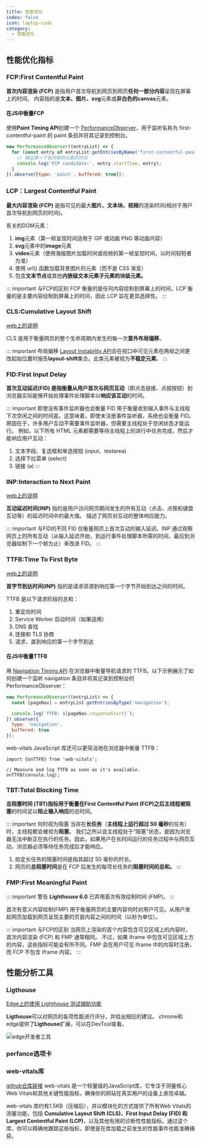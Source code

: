 ```yaml
---
title: 性能优化
index: false
icon: laptop-code
category:
  - 性能优化
---
```


<!-- <Catalog /> -->

## **性能优化指标**

### **FCP:First Contentful Paint**

**首次内容渲染 (FCP)** 是指用户首次导航到网页到网页**任何一部分内容**呈现在屏幕上的时间。
内容指的是**文本、图片、svg**元素或**非白色的canvas**元素。

#### 在JS中衡量FCP
 使用**Paint Timing API**创建一个 [PerformanceObserver](https://developer.mozilla.org/zh-CN/docs/Web/API/PerformanceObserver)，用于监听名称为 first-contentful-paint 的 paint 条目并将其记录到控制台。
```js
new PerformanceObserver((entryList) => {
  for (const entry of entryList.getEntriesByName('first-contentful-paint')) {
    // 输出第一个有内容的元素的时间
    console.log('FCP candidate:', entry.startTime, entry);
  }
}).observe({type: 'paint', buffered: true});
```

### **LCP：Largest Contentful Paint**

**最大内容渲染 (FCP)** 是指可见的最大**图片、文本块、视频**的渲染时间(相对于用户首次导航到网页的时间)。

有关的DOM元素：
1. **img**元素（第一帧呈现时间适用于 GIF 或动画 PNG 等动画内容）
2. **svg**元素中的**image**元素
3. **video**元素（使用海报图片加载时间或视频的第一帧呈现时间，以时间较短者为准）
4. 使用 url() 函数加载背景图片的元素（而不是 CSS 渐变）
5. 包含**文本节点**或其他**内嵌级文本元素子元素的块级元素。** 

::: important 与FCP的区别
FCP 衡量的是任何内容绘制到屏幕上的时间，LCP 衡量的是主要内容绘制到屏幕上的时间，因此 LCP 旨在更具选择性。
:::

### **CLS:Cumulative Layout Shift**
[web上的说明](https://web.developers.google.cn/articles/cls?hl=zh_cn)

CLS 是用于衡量网页的整个生命周期内发生的每一次**意外布局偏移**。

::: important 布局偏移
 [Layout Instability API](https://github.com/WICG/layout-instability)会在视口中可见元素在两帧之间更改起始位置时报告**layout-shift**集合。此类元素被视为**不稳定元素**。
:::

### **FID:First Input Delay**

**首次互动延迟(FID) **是指衡量从用户**首次与网页互动**（即点击链接、点按按钮）到浏览器实际能够开始处理事件处理脚本以**响应该互动**的时间。

::: important 即使没有事件监听器也会衡量
FID 用于衡量收到输入事件与主线程下次空闲之间的时间差。这意味着，即使未注册事件监听器，系统也会衡量 FID。原因在于，许多用户互动不需要事件监听器，但需要主线程处于空闲状态才能运行。
例如，以下所有 HTML 元素都需要等待主线程上的进行中任务完成，然后才能响应用户互动：

1. 文本字段、复选框和单选按钮 (input、textarea)
2. 选择下拉菜单 (select)
3. 链接 (a)
:::

### **INP:Interaction to Next Paint**
[web上的说明](https://web.developers.google.cn/articles/inp?hl=zh_cn#what-is-inp)

**互动延迟时间(INP)** 指的是用户访问网页期间发生的所有互动（点击、点按和键盘互动等）的延迟时间中的最大值。
描述了网页对互动的整体响应能力。

::: important 与FID的不同
FID 仅衡量网页上首次互动的输入延迟。INP 通过观察网页上的所有互动（从输入延迟开始，到运行事件处理脚本所需的时间，最后到浏览器绘制下一个帧为止）来改进 FID。
:::

### **TTFB:Time To First Byte**
[web上的说明](https://web.developers.google.cn/articles/ttfb?hl=zh_cn)

**首字节到达时间(INP)** 指的是请求资源到响应第一个字节开始到达之间的时间。

TTFB 是以下请求阶段的总和：
1. 重定向时间
2. Service Worker 启动时间（如果适用）
3. DNS 查找
4. 连接和 TLS 协商
5. 请求，直到响应的第一个字节到达

#### 在JS中衡量TTFB
用 [Navigation Timing API](https://developer.mozilla.org/zh-CN/docs/Web/API/Performance_API/Navigation_timing) 在浏览器中衡量导航请求的 TTFB。以下示例展示了如何创建一个监听 navigation 条目并将其记录到控制台的 PerformanceObserver：
```js
new PerformanceObserver((entryList) => {
  const [pageNav] = entryList.getEntriesByType('navigation');

  console.log(`TTFB: ${pageNav.responseStart}`);
}).observe({
  type: 'navigation',
  buffered: true
});
```
web-vitals JavaScript 库还可以更简洁地在浏览器中衡量 TTFB：
```js'
import {onTTFB} from 'web-vitals';

// Measure and log TTFB as soon as it's available.
onTTFB(console.log);
```

### **TBT:Total Blocking Time**

**总阻塞时间 (TBT)**指标用于衡量在**First Contentful Paint (FCP)**之后主线程被**阻塞**的时间足以**阻止输入响应**的总时间。

::: important 何时视为阻塞
当存在**长任务**（**主线程上运行超过 50 毫秒**的任务）时，主线程都会被视为**阻塞**。
我们之所以说主线程处于“阻塞”状态，是因为浏览器无法中断正在执行的任务。因此，如果用户在长时间运行的任务过程中与网页互动，浏览器必须等待任务完成后才能响应。
1. 给定长任务的阻塞时间是指其超过 50 毫秒的时长。
2. 网页的**总阻塞时间**是在 FCP 后发生的每项长任务的**阻塞时间的总和。**
:::

### **FMP:First Meaningful Paint**

::: important 警告
**Lighthouse 6.0** 已弃用首次有效绘制时间 (FMP)。
:::

首次有意义内容绘制(FMP) 用于衡量网页的主要内容何时对用户可见。从用户发起网页加载到网页呈现主要的页首内容之间的时间（以秒为单位）。

::: important 与FCP的区别
当网页上渲染的首个内容包含可见区域上的内容时，首次内容渲染 (FCP) 和 FMP 通常相同。
不过，如果 iframe 中包含可见区域上方的内容，这些指标可能会有所不同。FMP 会在用户可见 iframe 中的内容时注册，而 FCP 不包含 iframe 内容。
:::

## 性能分析工具

### **Ligthouse**

[Edge上的使用 Lighthouse 测试辅助功能](https://learn.microsoft.com/zh-cn/microsoft-edge/devtools-guide-chromium/accessibility/lighthouse)

**Ligthouse**可以对网页的各项性能进行评分，并给出相应的建议。
chrome和edge提供了**Ligthouse**扩展，可以在DevTool查看。

![edge开发者工具](<`F)W@5F(C))(YCQ`NHT)J7D.png>)

### **perfance选项卡**

### web-vitals库
[github仓库链接](https://github.com/GoogleChrome/web-vitals)
web-vitals 是一个轻量级的JavaScript库，它专注于测量核心Web Vitals和其他关键性能指标，确保你的网站在真实用户的设备上表现卓越。

web-vitals 库约有1.5KB（压缩后），并以模块化的方式提供了所有Web Vitals的测量功能，包括 **Cumulative Layout Shift (CLS)、First Input Delay (FID) 和 Largest Contentful Paint (LCP)**，以及其他有用的诊断性性能指标。通过这个库，你可以精确地跟踪这些指标，即使是在库加载之前发生的性能事件也能准确捕获。

